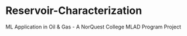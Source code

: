 # Reservoir-Characterization
ML Application in Oil &amp; Gas - A NorQuest College MLAD Program Project
